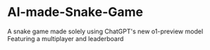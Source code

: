 # AI-made-Snake-Game
A snake game made solely using ChatGPT's new o1-preview model Featuring a multiplayer and leaderboard
